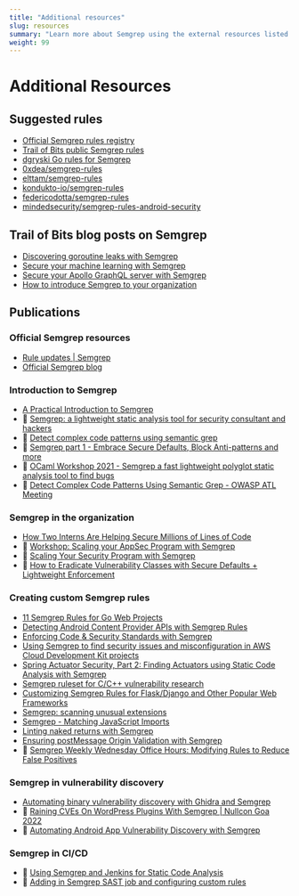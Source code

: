 ```yaml
---
title: "Additional resources"
slug: resources
summary: "Learn more about Semgrep using the external resources listed on this page."
weight: 99
---
```


# Additional Resources

## Suggested rules

- [Official Semgrep rules registry](https://semgrep.dev/explore)
- [Trail of Bits public Semgrep rules](https://github.com/trailofbits/semgrep-rules)
- [dgryski Go rules for Semgrep](https://github.com/dgryski/semgrep-go)
- [0xdea/semgrep-rules](https://github.com/0xdea/semgrep-rules)
- [elttam/semgrep-rules](https://github.com/iosifache/semgrep-rules-manager)
- [kondukto-io/semgrep-rules](https://github.com/kondukto-io/semgrep-rules)
- [federicodotta/semgrep-rules](https://github.com/federicodotta/semgrep-rules)
- [mindedsecurity/semgrep-rules-android-security](https://github.com/mindedsecurity/semgrep-rules-android-security)

## Trail of Bits blog posts on Semgrep

- [Discovering goroutine leaks with Semgrep](https://blog.trailofbits.com/2021/11/08/discovering-goroutine-leaks-with-semgrep/)
- [Secure your machine learning with Semgrep](https://blog.trailofbits.com/2022/10/03/semgrep-maching-learning-static-analysis/)
- [Secure your Apollo GraphQL server with Semgrep](https://blog.trailofbits.com/2023/08/29/secure-your-apollo-graphql-server-with-semgrep/)
- [How to introduce Semgrep to your organization](https://blog.trailofbits.com/2024/01/12/how-to-introduce-semgrep-to-your-organization/)

## Publications

### Official Semgrep resources

- [Rule updates | Semgrep](https://semgrep.dev/docs/release-notes/rule-updates/)
- [Official Semgrep blog](https://semgrep.dev/blog/)

### Introduction to Semgrep

- [A Practical Introduction to Semgrep](https://bernardoamc.com/semgrep-introduction/)
- :cinema: [Semgrep: a lightweight static analysis tool for security consultant and hackers](https://www.youtube.com/watch?v=O5mh8j7-An8)
- :cinema: [Detect complex code patterns using semantic grep](https://www.youtube.com/watch?v=IFRp2Y3cqOw)
- :cinema: [Semgrep part 1 - Embrace Secure Defaults, Block Anti-patterns and more](https://www.youtube.com/watch?v=EIjoqwT53E4)
- :cinema: [OCaml Workshop 2021 - Semgrep a fast lightweight polyglot static analysis tool to find bugs](https://www.youtube.com/watch?v=q7kuvyAOk78)
- :cinema: [Detect Complex Code Patterns Using Semantic Grep - OWASP ATL Meeting](https://www.youtube.com/watch?v=khDPovU4YAU)

### Semgrep in the organization

- [How Two Interns Are Helping Secure Millions of Lines of Code](https://slack.engineering/how-two-interns-are-helping-secure-millions-of-lines-of-code/)
- :cinema: [Workshop: Scaling your AppSec Program with Semgrep](https://www.youtube.com/watch?v=DfU1SFfNrU0)
- :cinema: [Scaling Your Security Program with Semgrep](https://www.youtube.com/watch?v=kb8oo7Wyk84)
- :cinema: [How to Eradicate Vulnerability Classes with Secure Defaults + Lightweight Enforcement](https://www.youtube.com/watch?v=aFuvZw250_g)

### Creating custom Semgrep rules

- [11 Semgrep Rules for Go Web Projects](https://web.archive.org/web/20231201073324/https://universalglue.dev/posts/semgrep-rules-for-go-web-projects/)
- [Detecting Android Content Provider APIs with Semgrep Rules](https://shivasurya.me/security/android/android-security/2022/11/28/android-content-provider-semgrep-detection.html)
- [Enforcing Code & Security Standards with Semgrep](https://owasp.org/www-chapter-newcastle-uk/presentations/2021-02-23-semgrep.pdf)
- [Using Semgrep to find security issues and misconfiguration in AWS Cloud Development Kit projects](https://blog.aquia.io/blog/2022-02-18-semgrep-cdk/)
- [Spring Actuator Security, Part 2: Finding Actuators using Static Code Analysis with Semgrep](https://blog.maass.xyz/spring-actuator-security-part-2-finding-actuators-using-static-code-analysis-with-semgrep)
- [Semgrep ruleset for C/C++ vulnerability research](https://security.humanativaspa.it/semgrep-ruleset-for-c-c-vulnerability-research/)
- [Customizing Semgrep Rules for Flask/Django and Other Popular Web Frameworks](https://blog.includesecurity.com/2021/07/customizing-semgrep-rules-for-flask-django/)
- [Semgrep: scanning unusual extensions](https://blog.anantshri.info/semgrep-scanning-unusuals-extensions/)
- [Semgrep - Matching JavaScript Imports](https://www.ayrx.me/semgrep-javascript-imports/)
- [Linting naked returns with Semgrep](https://jemtucker.com/blog/linting-naked-returns-with-semgrep)
- [Ensuring postMessage Origin Validation with Semgrep](https://bernardoamc.com/semgrep-post-message/)
- :cinema: [Semgrep Weekly Wednesday Office Hours: Modifying Rules to Reduce False Positives](https://www.youtube.com/watch?v=VSL44ZZ7EvY)

### Semgrep in vulnerability discovery

- [Automating binary vulnerability discovery with Ghidra and Semgrep](https://security.humanativaspa.it/automating-binary-vulnerability-discovery-with-ghidra-and-semgrep/)
- :cinema: [Raining CVEs On WordPress Plugins With Semgrep | Nullcon Goa 2022](https://www.youtube.com/watch?v=RvKLn2ofMAo)
- :cinema: [Automating Android App Vulnerability Discovery with Semgrep](https://www.youtube.com/watch?v=7ArHXmMITb0)

### Semgrep in CI/CD

- :cinema: [Using Semgrep and Jenkins for Static Code Analysis](https://www.youtube.com/watch?v=X7_jiKsLkHs)
- :cinema: [Adding in Semgrep SAST job and configuring custom rules](https://www.youtube.com/watch?v=Ip6knn_8NDw)
